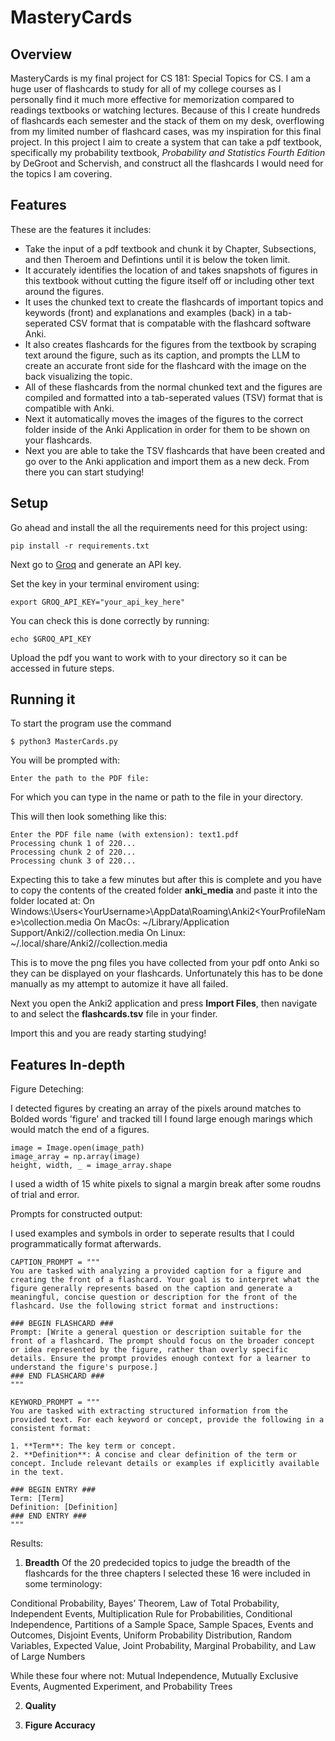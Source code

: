 # MasteryCards

## Overview
MasteryCards is my final project for CS 181: Special Topics for CS. I am a huge user of flashcards to study for all of my college courses as I personally find it much more effective for memorization compared to readings textbooks or watching lectures. Because of this I create hundreds of flashcards each semester and the stack of them on my desk, overflowing from my limited number of flashcard cases, was my inspiration for this final project. In this project I aim to create a system that can take a pdf textbook, specifically my probability textbook, *Probability and Statistics Fourth Edition* by DeGroot and Schervish, and construct all the flashcards I would need for the topics I am covering.

## Features

These are the features it includes:
- Take the input of a pdf textbook and chunk it by Chapter, Subsections, and then Theroem and Defintions until it is below the token limit.
- It accurately identifies the location of and takes snapshots of figures in this textbook without cutting the figure itself off or including other text around the figures.
- It uses the chunked text to create the flashcards of important topics and keywords (front) and explanations and examples (back) in a tab-seperated CSV format that is compatable with the flashcard software Anki.
- It also creates flashcards for the figures from the textbook by scraping text around the figure, such as its caption, and prompts the LLM to create an accurate front side for the flashcard with the image on the back visualizing the topic.
- All of these flashcards from the normal chunked text and the figures are compiled and formatted into a tab-seperated values (TSV) format that is compatible with Anki.
- Next it automatically moves the images of the figures to the correct folder inside of the Anki Application in order for them to be shown on your flashcards.
- Next you are able to take the TSV flashcards that have been created and go over to the Anki application and import them as a new deck. From there you can start studying!

## Setup

Go ahead and install the all the requirements need for this project using:
```
pip install -r requirements.txt
```

Next go to [Groq](https://console.groq.com/keys) and generate an API key. 

Set the key in your terminal enviroment using:
```
export GROQ_API_KEY="your_api_key_here"
```

You can check this is done correctly by running:
```
echo $GROQ_API_KEY
```

Upload the pdf you want to work with to your directory so it can be accessed in future steps.

## Running it

To start the program use the command 
```
$ python3 MasterCards.py
```

You will be prompted with:
```
Enter the path to the PDF file:
```

For which you can type in the name or path to the file in your directory.

This will then look something like this:
```
Enter the PDF file name (with extension): text1.pdf
Processing chunk 1 of 220...
Processing chunk 2 of 220...
Processing chunk 3 of 220...
```


Expecting this to take a few minutes but after this is complete and you have to copy the contents of the created folder **anki_media** and paste it into the folder located at:
On Windows:\Users\<YourUsername>\AppData\Roaming\Anki2\<YourProfileName>\collection.media
On MacOs: ~/Library/Application Support/Anki2/<YourProfileName>/collection.media
On Linux: ~/.local/share/Anki2/<YourProfileName>/collection.media


This is to move the png files you have collected from your pdf onto Anki so they can be displayed on your flashcards. Unfortunately this has to be done manually as my attempt to automize it have all failed.


Next you open the Anki2 application and press **Import Files**, then navigate to and select the **flashcards.tsv** file in your finder.

Import this and you are ready starting studying!


## Features In-depth


Figure Deteching:

I detected figures by creating an array of the pixels around matches to Bolded words 'figure' and tracked till I found large enough marings which would match the end of a figures.

```
image = Image.open(image_path)
image_array = np.array(image)
height, width, _ = image_array.shape
```

I used a width of 15 white pixels to signal a margin break after some roudns of trial and error.

Prompts for constructed output:

I used examples and symbols in order to seperate results that I could programmatically format afterwards.

```
CAPTION_PROMPT = """
You are tasked with analyzing a provided caption for a figure and creating the front of a flashcard. Your goal is to interpret what the figure generally represents based on the caption and generate a meaningful, concise question or description for the front of the flashcard. Use the following strict format and instructions:

### BEGIN FLASHCARD ###
Prompt: [Write a general question or description suitable for the front of a flashcard. The prompt should focus on the broader concept or idea represented by the figure, rather than overly specific details. Ensure the prompt provides enough context for a learner to understand the figure's purpose.]
### END FLASHCARD ###
"""

KEYWORD_PROMPT = """
You are tasked with extracting structured information from the provided text. For each keyword or concept, provide the following in a consistent format:

1. **Term**: The key term or concept.
2. **Definition**: A concise and clear definition of the term or concept. Include relevant details or examples if explicitly available in the text.

### BEGIN ENTRY ###
Term: [Term]
Definition: [Definition]
### END ENTRY ###
"""
```



Results:

1. **Breadth** Of the 20 predecided topics to judge the breadth of the flashcards for the three chapters I selected these 16 were included in some terminology:

Conditional Probability, Bayes’ Theorem, Law of Total Probability, Independent Events, Multiplication Rule for Probabilities, Conditional Independence, Partitions of a Sample Space, Sample Spaces, Events and Outcomes, Disjoint Events, Uniform Probability Distribution, Random Variables, Expected Value, Joint Probability, Marginal Probability, and Law of Large Numbers

While these four where not: Mutual Independence, Mutually Exclusive Events, Augmented Experiment, and Probability Trees

2. **Quality**



3. **Figure Accuracy**


